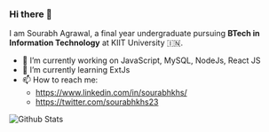 ### Hi there 👋

I am Sourabh Agrawal, a final year undergraduate pursuing **BTech in Information Technology** at KIIT University 🇮🇳.
- 🔭 I’m currently working on JavaScript, MySQL, NodeJs, React JS
- 🌱 I’m currently learning ExtJs
- 📫 How to reach me:  
  - https://www.linkedin.com/in/sourabhkhs/
  - https://twitter.com/sourabhkhs23

![Github Stats](https://github-readme-stats.vercel.app/api?username=intelligentcodes&show_icons=true)
